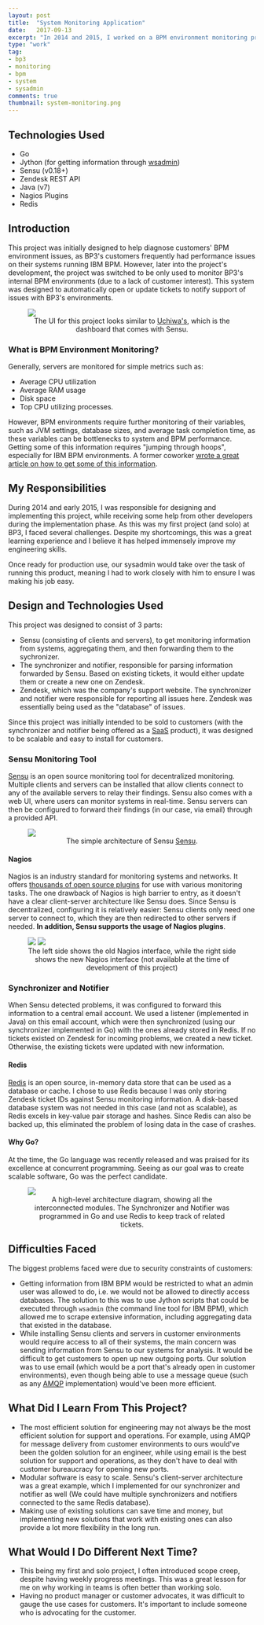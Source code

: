 ```yaml
---
layout: post
title:  "System Monitoring Application"
date:   2017-09-13
excerpt: "In 2014 and 2015, I worked on a BPM environment monitoring project that allowed monitoring various system and BPM-specific parameters. The system could be configured to notify sysadmins when a threshold was passed. Although eventually only used internally, this was my first and solo project at BP3."
type: "work"
tag:
- bp3
- monitoring
- bpm
- system
- sysadmin
comments: true
thumbnail: system-monitoring.png
---
```

## Technologies Used
* Go
* Jython (for getting information through [wsadmin](https://en.wikipedia.org/wiki/Wsadmin))
* Sensu (v0.18+)
* Zendesk REST API
* Java (v7)
* Nagios Plugins
* Redis

## Introduction
This project was initially designed to help diagnose customers' BPM environment issues, as BP3's customers frequently had performance issues on their systems running IBM BPM. However, later into the project's development, the project was switched to be only used to monitor BP3's internal BPM environments (due to a lack of customer interest). This system was designed to automatically open or update tickets to notify support of issues with BP3's environments.

<figure>
  <a href="https://raw.githubusercontent.com/sensu/uchiwa/master/docs/uchiwa-ui.png"><img src="https://raw.githubusercontent.com/sensu/uchiwa/master/docs/uchiwa-ui.png"></a>
  <center><figcaption>The UI for this project looks similar to <a href="https://github.com/sensu/uchiwa">Uchiwa's</a>, which is the dashboard that comes with Sensu.</figcaption></center>
</figure>

### What is BPM Environment Monitoring?
Generally, servers are monitored for simple metrics such as:
* Average CPU utilization
* Average RAM usage
* Disk space
* Top CPU utilizing processes. 

However, BPM environments require further monitoring of their variables, such as JVM settings, database sizes, and average task completion time, as these variables can be bottlenecks to system and BPM performance. Getting some of this information requires "jumping through hoops", especially for IBM BPM environments. A former coworker [wrote a great article on how to get some of this information](https://support.bp-3.com/hc/en-us/articles/201297396-BPM-Monitoring-overview).

## My Responsibilities
During 2014 and early 2015, I was responsible for designing and implementing this project, while receiving some help from other developers during the implementation phase. As this was my first project (and solo) at BP3, I faced several challenges. Despite my shortcomings, this was a great learning experience and I believe it has helped immensely improve my engineering skills.

Once ready for production use, our sysadmin would take over the task of running this product, meaning I had to work closely with him to ensure I was making his job easy.

## Design and Technologies Used
This project was designed to consist of 3 parts:
* Sensu (consisting of clients and servers), to get monitoring information from systems, aggregating them, and then forwarding them to the sychronizer.
* The synchronizer and notifier, responsible for parsing information forwarded by Sensu. Based on existing tickets, it would either update them or create a new one on Zendesk.
* Zendesk, which was the company's support website. The synchronizer and notifier were responsible for reporting all issues here. Zendesk was essentially being used as the "database" of issues.

Since this project was initially intended to be sold to customers (with the synchronizer and notifier being offered as a [SaaS](https://en.wikipedia.org/wiki/Software_as_a_service) product), it was designed to be scalable and easy to install for customers.

### Sensu Monitoring Tool
[Sensu](https://github.com/sensu/sensu) is an open source monitoring tool for decentralized monitoring. Multiple clients and servers can be installed that allow clients connect to any of the available servers to relay their findings. Sensu also comes with a web UI, where users can monitor systems in real-time. Sensu servers can then be configured to forward their findings (in our case, via email) through a provided API.

<figure>
  <a href="https://sensuapp.org/docs/1.0/img/sensu-diagram.gif"><img src="https://sensuapp.org/docs/1.0/img/sensu-diagram.gif"></a>
  <center><figcaption>The simple architecture of Sensu <a href="https://sensuapp.org/docs/latest/overview/architecture.html">Sensu</a>.</figcaption></center>
</figure>

#### Nagios
Nagios is an industry standard for monitoring systems and networks. It offers [thousands of open source plugins](https://exchange.nagios.org/) for use with various monitoring tasks. The one drawback of Nagios is high barrier to entry, as it doesn't have a clear client-server architecture like Sensu does. Since Sensu is decentralized, configuring it is relatively easier: Sensu clients only need one server to connect to, which they are then redirected to other servers if needed. **In addition, Sensu supports the usage of Nagios plugins**.

<figure class="half">
  <a href="https://wiki-ext.aps.anl.gov/epics/images/a/ae/NagiosServicesDetail.jpg"><img src="https://wiki-ext.aps.anl.gov/epics/images/a/ae/NagiosServicesDetail.jpg"></a>
  <a href="https://www.nagios.com/wp-content/uploads/2016/02/Modern_Web_Interface_Drop_5.jpg"><img src="https://www.nagios.com/wp-content/uploads/2016/02/Modern_Web_Interface_Drop_5.jpg"></a>
  <center><figcaption>The left side shows the old Nagios interface, while the right side shows the new Nagios interface (not available at the time of development of this project)</figcaption></center>
</figure>

### Synchronizer and Notifier
When Sensu detected problems, it was configured to forward this information to a central email account. We used a listener (implemented in Java) on this email account, which were then synchronized (using our synchronizer implemented in Go) with the ones already stored in Redis. If no tickets existed on Zendesk for incoming problems, we created a new ticket. Otherwise, the existing tickets were updated with new information.

#### Redis
[Redis](https://redis.io/) is an open source, in-memory data store that can be used as a database or cache. I chose to use Redis because I was only storing Zendesk ticket IDs against Sensu monitoring information. A disk-based database system was not needed in this case (and not as scalable), as Redis excels in key-value pair storage and hashes. Since Redis can also be backed up, this eliminated the problem of losing data in the case of crashes.

#### Why Go?
At the time, the Go language was recently released and was praised for its excellence at concurrent programming. Seeing as our goal was to create scalable software, Go was the perfect candidate.

<figure>
  <a href="{{ site.url }}/assets/img/projects/system-monitoring/architecture.png"><img src="{{ site.url }}/assets/img/projects/system-monitoring/architecture.png"></a>
  <center><figcaption>A high-level architecture diagram, showing all the interconnected modules. The Synchronizer and Notifier was programmed in Go and use Redis to keep track of related tickets.</figcaption></center>
</figure>

## Difficulties Faced
The biggest problems faced were due to security constraints of customers:
* Getting information from IBM BPM would be restricted to what an admin user was allowed to do, i.e. we would not be allowed to directly access databases. The solution to this was to use Jython scripts that could be executed through `wsadmin` (the command line tool for IBM BPM), which allowed me to scrape extensive information, including aggregating data that existed in the database.
* While installing Sensu clients and servers in customer environments would require access to all of their systems, the main concern was sending information from Sensu to our systems for analysis. It would be difficult to get customers to open up new outgoing ports. Our solution was to use email (which would be a port that's already open in customer environments), even though being able to use a message queue (such as any [AMQP](https://www.amqp.org/) implementation) would've been more efficient.

## What Did I Learn From This Project?
* The most efficient solution for engineering may not always be the most efficient solution for support and operations. For example, using AMQP for message delivery from customer environments to ours would've been the golden solution for an engineer, while using email is the best solution for support and operations, as they don't have to deal with customer bureaucracy for opening new ports.
* Modular software is easy to scale. Sensu's client-server architecture was a great example, which I implemented for our synchronizer and notifier as well (We could have multiple synchronizers and notifiers connected to the same Redis database).
* Making use of existing solutions can save time and money, but implementing new solutions that work with existing ones can also provide a lot more flexibility in the long run.

## What Would I Do Different Next Time?
* This being my first and solo project, I often introduced scope creep, despite having weekly progress meetings. This was a great lesson for me on why working in teams is often better than working solo.
* Having no product manager or customer advocates, it was difficult to gauge the use cases for customers. It's important to include someone who is advocating for the customer.
